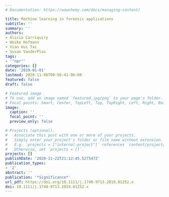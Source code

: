 ```yaml
---
# Documentation: https://wowchemy.com/docs/managing-content/

title: Machine learning in forensic applications
subtitle: ''
summary: ''
authors:
- Alicia Carriquiry
- Heike Hofmann
- Xiao Hui Tai
- Susan VanderPlas
tags:
- '"npr"'
categories: []
date: '2019-01-01'
lastmod: 2020-11-06T09:56:41-06:00
featured: false
draft: false

# Featured image
# To use, add an image named `featured.jpg/png` to your page's folder.
# Focal points: Smart, Center, TopLeft, Top, TopRight, Left, Right, BottomLeft, Bottom, BottomRight.
image:
  caption: ''
  focal_point: ''
  preview_only: false

# Projects (optional).
#   Associate this post with one or more of your projects.
#   Simply enter your project's folder or file name without extension.
#   E.g. `projects = ["internal-project"]` references `content/project/deep-learning/index.md`.
#   Otherwise, set `projects = []`.
projects: []
publishDate: '2020-11-22T21:12:45.527547Z'
publication_types:
- '2'
abstract: ''
publication: '*Significance*'
url_pdf: https://doi.org/10.1111/j.1740-9713.2019.01252.x
doi: 10.1111/j.1740-9713.2019.01252.x
---
```

